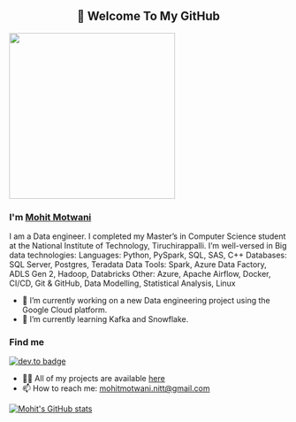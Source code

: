 <h2 align="center">👋 Welcome To My GitHub</h2>

<img src="https://media.giphy.com/media/p4NLw3I4U0idi/giphy.gif" width="300"> 

### I'm [Mohit Motwani](https://github.com/mohitmotwani16/)
I am a Data engineer. I completed my Master’s in Computer Science student at the National Institute of Technology, Tiruchirappalli. 
I’m well-versed in Big data technologies: 
Languages: Python, PySpark, SQL, SAS, C++
Databases: SQL Server, Postgres, Teradata
Data Tools: Spark, Azure Data Factory, ADLS Gen 2, Hadoop, Databricks
Other: Azure, Apache Airflow, Docker, CI/CD, Git & GitHub, Data Modelling, Statistical Analysis, Linux

- 🔭 I’m currently working on a new Data engineering project using the Google Cloud platform.
- 🌱 I’m currently learning Kafka and Snowflake.

### Find me 
[![dev.to badge](https://img.shields.io/badge/linkedin-mohitmotwani-%1500a7128?style=flat&logo=linkedin)](https://www.linkedin.com/in/mohit-motwani-1500a7128/)
- 👨‍💻 All of my projects are available  [here](https://github.com/mohitmotwani16?tab=repositories)
- 📫 How to reach me:  [mohitmotwani.nitt@gmail.com](mailto:mohitmotwani.nitt@gmail.com)

[![Mohit's GitHub stats](https://github-readme-stats.vercel.app/api?username=mohitmotwani16&hide=contribs,prs,issues&show_icons=true&theme=radical)](https://github.com/mohitmotwani16/github-readme-stats)
<!-- [![Top Langs](https://github-readme-stats.vercel.app/api/top-langs/?username=mohitmotwani16)](https://github.com/mohitmotwani16/github-readme-stats) -->
<!--
**mohitmotwani16/mohitmotwani16** is a ✨ _special_ ✨ repository because its `README.md` (this file) appears on your GitHub profile.

Here are some ideas to get you started:

- 🔭 I’m currently working on ...
- 🌱 I’m currently learning ...
- 👯 I’m looking to collaborate on ...
- 🤔 I’m looking for help with ...
- 💬 Ask me about ...
- 📫 How to reach me: ...
- 😄 Pronouns: ...
- ⚡ Fun fact: ...
-->
